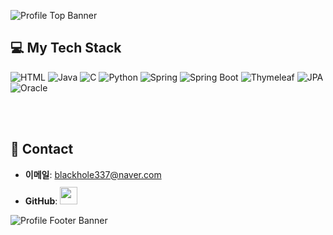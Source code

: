 ![Profile Top Banner](https://capsule-render.vercel.app/api?type=waving&color=gradient&height=240&section=header&text=Hyunho%20Na&fontAlign=15&fontAlignY=34&fontSize=40&fontColor=ffffff&descAlign=26&descAlignY=50&background=linear-gradient(to%20right,%20#6A0D91,%20#A020F0))


## 💻 My Tech Stack

![HTML](https://img.shields.io/badge/-HTML-E34F26?style=for-the-badge&logo=html5&logoColor=ffffff)
![Java](https://img.shields.io/badge/-Java-E34F26?style=for-the-badge&logo=java&logoColor=ffffff)
![C](https://img.shields.io/badge/-C-00599C?style=for-the-badge&logo=c&logoColor=ffffff)
![Python](https://img.shields.io/badge/-Python-306998?style=for-the-badge&logo=python&logoColor=ffffff)
![Spring](https://img.shields.io/badge/-Spring-6DB33F?style=for-the-badge&logo=spring&logoColor=ffffff)
![Spring Boot](https://img.shields.io/badge/-Spring%20Boot-6DB33F?style=for-the-badge&logo=spring-boot&logoColor=ffffff)
![Thymeleaf](https://img.shields.io/badge/-Thymeleaf-003300?style=for-the-badge&logo=thymeleaf&logoColor=ffffff)
![JPA](https://img.shields.io/badge/-JPA-2C3E50?style=for-the-badge&logo=hibernate&logoColor=ffffff)
![Oracle](https://img.shields.io/badge/-Oracle-F80000?style=for-the-badge&logo=oracle&logoColor=ffffff)

<br>
</br>

## 🔗 Contact
- **이메일**: [blackhole337@naver.com](mailto:blackhole337@naver.com)
- **GitHub**: <a href="https://github.com/hyunhod">
  <img src="https://user-images.githubusercontent.com/68724828/185908612-22f4d219-78a7-4de7-bb02-deecaa63bffa.png" height="28px" style="margin-top: 10px" />
  </a>



![Profile Footer Banner](https://capsule-render.vercel.app/api?type=waving&color=gradient&height=100&section=footer&fontAlign=15&fontAlignY=60&fontSize=20&fontColor=ffffff&background=linear-gradient(to%20right,%20#6A0D91,%20#A020F0))




